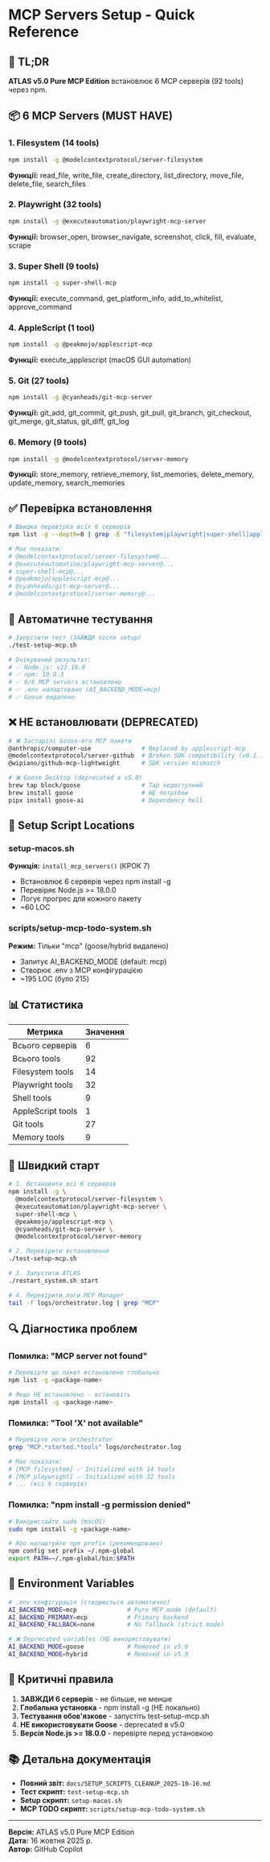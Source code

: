 # MCP Servers Setup - Quick Reference

## 🎯 TL;DR
**ATLAS v5.0 Pure MCP Edition** встановлює 6 MCP серверів (92 tools) через npm.

## 📦 6 MCP Servers (MUST HAVE)

### 1. Filesystem (14 tools)
```bash
npm install -g @modelcontextprotocol/server-filesystem
```
**Функції:** read_file, write_file, create_directory, list_directory, move_file, delete_file, search_files

### 2. Playwright (32 tools)
```bash
npm install -g @executeautomation/playwright-mcp-server
```
**Функції:** browser_open, browser_navigate, screenshot, click, fill, evaluate, scrape

### 3. Super Shell (9 tools)
```bash
npm install -g super-shell-mcp
```
**Функції:** execute_command, get_platform_info, add_to_whitelist, approve_command

### 4. AppleScript (1 tool)
```bash
npm install -g @peakmojo/applescript-mcp
```
**Функції:** execute_applescript (macOS GUI automation)

### 5. Git (27 tools)
```bash
npm install -g @cyanheads/git-mcp-server
```
**Функції:** git_add, git_commit, git_push, git_pull, git_branch, git_checkout, git_merge, git_status, git_diff, git_log

### 6. Memory (9 tools)
```bash
npm install -g @modelcontextprotocol/server-memory
```
**Функції:** store_memory, retrieve_memory, list_memories, delete_memory, update_memory, search_memories

## ✅ Перевірка встановлення

```bash
# Швидка перевірка всіх 6 серверів
npm list -g --depth=0 | grep -E "filesystem|playwright|super-shell|applescript|git-mcp|memory"

# Має показати:
# @modelcontextprotocol/server-filesystem@...
# @executeautomation/playwright-mcp-server@...
# super-shell-mcp@...
# @peakmojo/applescript-mcp@...
# @cyanheads/git-mcp-server@...
# @modelcontextprotocol/server-memory@...
```

## 🧪 Автоматичне тестування

```bash
# Запустити тест (ЗАВЖДИ після setup)
./test-setup-mcp.sh

# Очікуваний результат:
# ✅ Node.js: v22.19.0
# ✅ npm: 10.9.3
# ✅ 6/6 MCP servers встановлено
# ✅ .env налаштовано (AI_BACKEND_MODE=mcp)
# ✅ Goose видалено
```

## ❌ НЕ встановлювати (DEPRECATED)

```bash
# ❌ Застарілі Goose-era MCP пакети
@anthropic/computer-use              # Replaced by applescript-mcp
@modelcontextprotocol/server-github  # Broken SDK compatibility (v0.1.1)
@wipiano/github-mcp-lightweight      # SDK version mismatch

# ❌ Goose Desktop (deprecated в v5.0)
brew tap block/goose                 # Tap недоступний
brew install goose                   # НЕ потрібен
pipx install goose-ai                # Dependency hell
```

## 🔧 Setup Script Locations

### setup-macos.sh
**Функція:** `install_mcp_servers()` (КРОК 7)
- Встановлює 6 серверів через npm install -g
- Перевіряє Node.js >= 18.0.0
- Логує прогрес для кожного пакету
- ~60 LOC

### scripts/setup-mcp-todo-system.sh
**Режим:** Тільки "mcp" (goose/hybrid видалено)
- Запитує AI_BACKEND_MODE (default: mcp)
- Створює .env з MCP конфігурацією
- ~195 LOC (було 215)

## 📊 Статистика

| Метрика           | Значення |
| ----------------- | -------- |
| Всього серверів   | 6        |
| Всього tools      | 92       |
| Filesystem tools  | 14       |
| Playwright tools  | 32       |
| Shell tools       | 9        |
| AppleScript tools | 1        |
| Git tools         | 27       |
| Memory tools      | 9        |

## 🚀 Швидкий старт

```bash
# 1. Встановити всі 6 серверів
npm install -g \
  @modelcontextprotocol/server-filesystem \
  @executeautomation/playwright-mcp-server \
  super-shell-mcp \
  @peakmojo/applescript-mcp \
  @cyanheads/git-mcp-server \
  @modelcontextprotocol/server-memory

# 2. Перевірити встановлення
./test-setup-mcp.sh

# 3. Запустити ATLAS
./restart_system.sh start

# 4. Перевірити логи MCP Manager
tail -f logs/orchestrator.log | grep "MCP"
```

## 🔍 Діагностика проблем

### Помилка: "MCP server not found"
```bash
# Перевірте що пакет встановлено глобально
npm list -g <package-name>

# Якщо НЕ встановлено - встановіть
npm install -g <package-name>
```

### Помилка: "Tool 'X' not available"
```bash
# Перевірте логи orchestrator
grep "MCP.*started.*tools" logs/orchestrator.log

# Має показати:
# [MCP filesystem] ✅ Initialized with 14 tools
# [MCP playwright] ✅ Initialized with 32 tools
# ... (всі 6 серверів)
```

### Помилка: "npm install -g permission denied"
```bash
# Використайте sudo (macOS)
sudo npm install -g <package-name>

# Або налаштуйте npm prefix (рекомендовано)
npm config set prefix ~/.npm-global
export PATH=~/.npm-global/bin:$PATH
```

## 📝 Environment Variables

```bash
# .env конфігурація (створюється автоматично)
AI_BACKEND_MODE=mcp              # Pure MCP mode (default)
AI_BACKEND_PRIMARY=mcp           # Primary backend
AI_BACKEND_FALLBACK=none         # No fallback (strict mode)

# ❌ Deprecated variables (НЕ використовувати)
AI_BACKEND_MODE=goose            # Removed in v5.0
AI_BACKEND_MODE=hybrid           # Removed in v5.0
```

## 🎯 Критичні правила

1. **ЗАВЖДИ 6 серверів** - не більше, не менше
2. **Глобальна установка** - npm install -g (НЕ локально)
3. **Тестування обов'язкове** - запустіть test-setup-mcp.sh
4. **НЕ використовувати Goose** - deprecated в v5.0
5. **Версія Node.js >= 18.0.0** - перевірте перед установкою

## 📚 Детальна документація

- **Повний звіт:** `docs/SETUP_SCRIPTS_CLEANUP_2025-10-16.md`
- **Тест скрипт:** `test-setup-mcp.sh`
- **Setup скрипт:** `setup-macos.sh`
- **MCP TODO скрипт:** `scripts/setup-mcp-todo-system.sh`

---

**Версія:** ATLAS v5.0 Pure MCP Edition  
**Дата:** 16 жовтня 2025 р.  
**Автор:** GitHub Copilot
